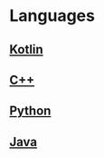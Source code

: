 # Languages

## [Kotlin](languages/kotlin/)

## [C++](languages/cpp/)

## [Python](languages/python/)

## [Java](languages/java/)